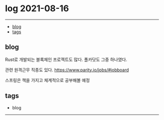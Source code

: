 # log 2021-08-16

--------------------------

- [blog](#blog)
- [tags](#tags)


## blog

Rust로 개발되는 블록체인 프로젝트도 많다. 폴카닷도 그중 하나였다.

관련 원격근무 직종도 있다.
https://www.parity.io/jobs/#jobboard

스프링은 책을 가지고 체계적으로 공부해볼 예정


## tags
- blog

--------------------------

